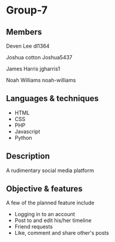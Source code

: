 # Group-7
## Members

Deven Lee        dl1364

Joshua cotton    Joshua5437

James Harris     jgharris1

Noah Williams    noah-williams

## Languages & techniques
- HTML
- CSS
- PHP
- Javascript
- Python

## Description

A rudimentary social media platform

## Objective & features

A few of the planned feature include
 
 - Logging in to an account
 - Post to and edit his/her timeline
 - Friend requests
 - Like, comment and share other's posts
